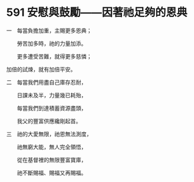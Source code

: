 # 591 安慰與鼓勵——因著祂足夠的恩典

一　每當負擔加重，主賜更多恩典；

　　勞苦加多時，祂的力量加添。

　　更多遭受苦難，就得更多慈憐；

加倍的試煉，就有加倍平安。

二　每當我們用盡自己庫存忍耐，

　　日課未及半，力量幾已耗殆，

　　每當我們到達積蓄資源盡頭，

　　我父的豐富供應纔剛起首。

三　祂的大愛無限，祂恩無法測度，

　　祂無窮大能，無人完全領悟，

　　從在基督裡的無限豐富寶庫，

　　祂不斷賜福、賜福又再賜福。

